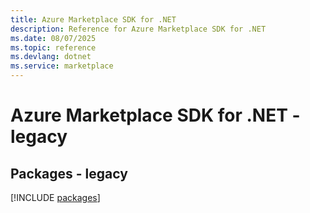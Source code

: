 ```yaml
---
title: Azure Marketplace SDK for .NET
description: Reference for Azure Marketplace SDK for .NET
ms.date: 08/07/2025
ms.topic: reference
ms.devlang: dotnet
ms.service: marketplace
---
```

# Azure Marketplace SDK for .NET - legacy
## Packages - legacy
[!INCLUDE [packages](marketplace-index.md)]